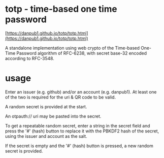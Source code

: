 # totp - time-based one time password

[https://danpub1.github.io/totp/totp.html](https://danpub1.github.io/totp/totp.html)

A standalone implementation using web crypto of the Time-based One-Time Password algorithm of RFC-6238, with secret base-32 encoded according to RFC-3548.

# usage

Enter an issuer (e.g. github) and/or an account (e.g. danpub1).  At least one of the two is required for the uri & QR code to be valid.

A random secret is provided at the start.

An otpauth:// uri may be pasted into the secret.

To get a repeatable random secret, enter a string in the secret field and press the '#' (hash) button to replace it with the PBKDF2 hash of the secret, using the issuer and account as the salt.

If the secret is empty and the '#' (hash) button is pressed, a new random secret is provided.